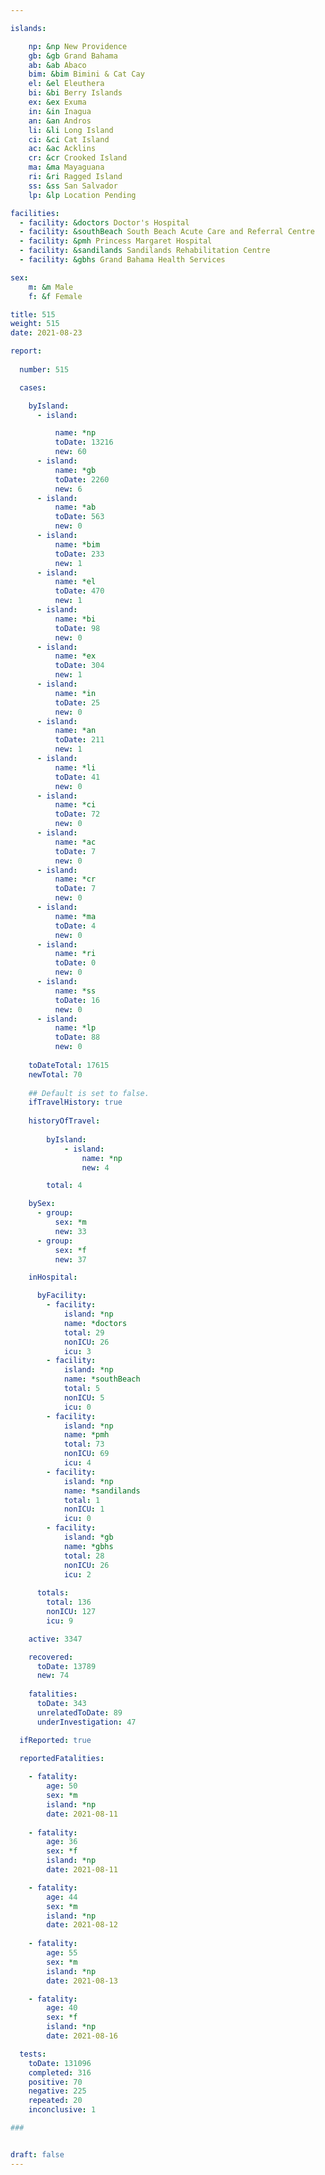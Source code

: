 ```yaml
---

islands:

    np: &np New Providence
    gb: &gb Grand Bahama
    ab: &ab Abaco
    bim: &bim Bimini & Cat Cay
    el: &el Eleuthera
    bi: &bi Berry Islands
    ex: &ex Exuma
    in: &in Inagua
    an: &an Andros
    li: &li Long Island
    ci: &ci Cat Island
    ac: &ac Acklins
    cr: &cr Crooked Island
    ma: &ma Mayaguana
    ri: &ri Ragged Island
    ss: &ss San Salvador
    lp: &lp Location Pending

facilities:
  - facility: &doctors Doctor's Hospital
  - facility: &southBeach South Beach Acute Care and Referral Centre
  - facility: &pmh Princess Margaret Hospital
  - facility: &sandilands Sandilands Rehabilitation Centre
  - facility: &gbhs Grand Bahama Health Services

sex:
    m: &m Male
    f: &f Female

title: 515
weight: 515
date: 2021-08-23

report:
  
  number: 515

  cases:

    byIsland:
      - island:

          name: *np 
          toDate: 13216
          new: 60
      - island:
          name: *gb 
          toDate: 2260
          new: 6
      - island:
          name: *ab 
          toDate: 563
          new: 0
      - island:
          name: *bim
          toDate: 233
          new: 1
      - island:
          name: *el 
          toDate: 470
          new: 1
      - island:
          name: *bi
          toDate: 98
          new: 0
      - island:
          name: *ex 
          toDate: 304
          new: 1
      - island:
          name: *in 
          toDate: 25
          new: 0
      - island:
          name: *an 
          toDate: 211
          new: 1
      - island:
          name: *li 
          toDate: 41
          new: 0
      - island:
          name: *ci 
          toDate: 72
          new: 0
      - island:
          name: *ac 
          toDate: 7
          new: 0
      - island:
          name: *cr 
          toDate: 7
          new: 0
      - island:
          name: *ma 
          toDate: 4
          new: 0
      - island:
          name: *ri 
          toDate: 0
          new: 0
      - island:
          name: *ss  
          toDate: 16
          new: 0
      - island:
          name: *lp 
          toDate: 88
          new: 0
    
    toDateTotal: 17615
    newTotal: 70
    
    ## Default is set to false.
    ifTravelHistory: true
    
    historyOfTravel:
        
        byIsland:
            - island:
                name: *np
                new: 4

        total: 4

    bySex:
      - group:
          sex: *m
          new: 33
      - group:
          sex: *f
          new: 37

    inHospital:

      byFacility:
        - facility:
            island: *np
            name: *doctors
            total: 29
            nonICU: 26
            icu: 3
        - facility:
            island: *np
            name: *southBeach
            total: 5
            nonICU: 5
            icu: 0
        - facility:
            island: *np
            name: *pmh
            total: 73
            nonICU: 69
            icu: 4
        - facility:
            island: *np
            name: *sandilands
            total: 1
            nonICU: 1
            icu: 0
        - facility:
            island: *gb
            name: *gbhs
            total: 28
            nonICU: 26
            icu: 2
      
      totals:
        total: 136  
        nonICU: 127
        icu: 9

    active: 3347

    recovered: 
      toDate: 13789
      new: 74
    
    fatalities:
      toDate: 343
      unrelatedToDate: 89
      underInvestigation: 47

  ifReported: true

  reportedFatalities:
    
    - fatality: 
        age: 50
        sex: *m
        island: *np
        date: 2021-08-11
    
    - fatality: 
        age: 36
        sex: *f
        island: *np
        date: 2021-08-11

    - fatality: 
        age: 44
        sex: *m
        island: *np
        date: 2021-08-12
    
    - fatality: 
        age: 55
        sex: *m
        island: *np 
        date: 2021-08-13

    - fatality: 
        age: 40
        sex: *f
        island: *np
        date: 2021-08-16

  tests:
    toDate: 131096
    completed: 316
    positive: 70
    negative: 225
    repeated: 20
    inconclusive: 1

###


draft: false
---
```

